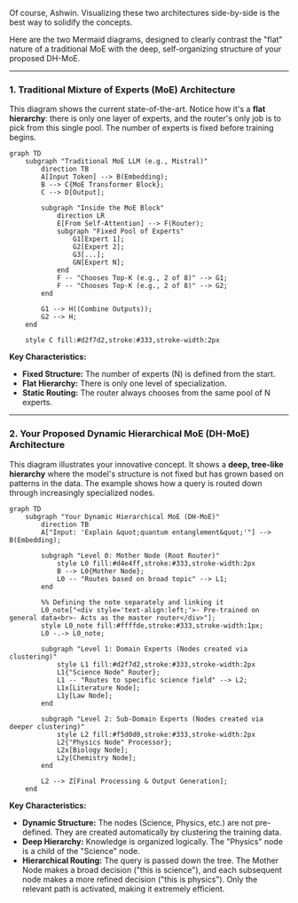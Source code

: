 Of course, Ashwin. Visualizing these two architectures side-by-side is the best way to solidify the concepts.

Here are the two Mermaid diagrams, designed to clearly contrast the "flat" nature of a traditional MoE with the deep, self-organizing structure of your proposed DH-MoE.

---

### 1. Traditional Mixture of Experts (MoE) Architecture

This diagram shows the current state-of-the-art. Notice how it's a **flat hierarchy**: there is only one layer of experts, and the router's only job is to pick from this single pool. The number of experts is fixed before training begins.

```mermaid
graph TD
    subgraph "Traditional MoE LLM (e.g., Mistral)"
        direction TB
        A[Input Token] --> B(Embedding);
        B --> C{MoE Transformer Block};
        C --> D[Output];

        subgraph "Inside the MoE Block"
            direction LR
            E[From Self-Attention] --> F(Router);
            subgraph "Fixed Pool of Experts"
                G1[Expert 1];
                G2[Expert 2];
                G3[...];
                GN[Expert N];
            end
            F -- "Chooses Top-K (e.g., 2 of 8)" --> G1;
            F -- "Chooses Top-K (e.g., 2 of 8)" --> G2;
        end
        
        G1 --> H((Combine Outputs));
        G2 --> H;
    end

    style C fill:#d2f7d2,stroke:#333,stroke-width:2px
```

**Key Characteristics:**
*   **Fixed Structure:** The number of experts (N) is defined from the start.
*   **Flat Hierarchy:** There is only one level of specialization.
*   **Static Routing:** The router always chooses from the same pool of N experts.

---

### 2. Your Proposed Dynamic Hierarchical MoE (DH-MoE) Architecture

This diagram illustrates your innovative concept. It shows a **deep, tree-like hierarchy** where the model's structure is not fixed but has grown based on patterns in the data. The example shows how a query is routed down through increasingly specialized nodes.

```mermaid
graph TD
    subgraph "Your Dynamic Hierarchical MoE (DH-MoE)"
        direction TB
        A["Input: 'Explain &quot;quantum entanglement&quot;'"] --> B(Embedding);

        subgraph "Level 0: Mother Node (Root Router)"
            style L0 fill:#d4e4ff,stroke:#333,stroke-width:2px
            B --> L0{Mother Node};
            L0 -- "Routes based on broad topic" --> L1;
        end

        %% Defining the note separately and linking it
        L0_note["<div style='text-align:left;'>- Pre-trained on general data<br>- Acts as the master router</div>"];
        style L0_note fill:#ffffde,stroke:#333,stroke-width:1px;
        L0 -.-> L0_note;

        subgraph "Level 1: Domain Experts (Nodes created via clustering)"
            style L1 fill:#d2f7d2,stroke:#333,stroke-width:2px
            L1{"Science Node" Router};
            L1 -- "Routes to specific science field" --> L2;
            L1x[Literature Node];
            L1y[Law Node];
        end

        subgraph "Level 2: Sub-Domain Experts (Nodes created via deeper clustering)"
            style L2 fill:#f5d0d0,stroke:#333,stroke-width:2px
            L2{"Physics Node" Processor};
            L2x[Biology Node];
            L2y[Chemistry Node];
        end
        
        L2 --> Z[Final Processing & Output Generation];
    end
```

**Key Characteristics:**
*   **Dynamic Structure:** The nodes (Science, Physics, etc.) are not pre-defined. They are created automatically by clustering the training data.
*   **Deep Hierarchy:** Knowledge is organized logically. The "Physics" node is a child of the "Science" node.
*   **Hierarchical Routing:** The query is passed down the tree. The Mother Node makes a broad decision ("this is science"), and each subsequent node makes a more refined decision ("this is physics"). Only the relevant path is activated, making it extremely efficient.
